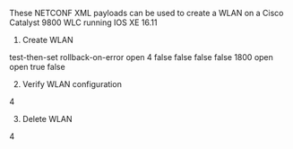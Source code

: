 These NETCONF XML payloads can be used to create a WLAN on a Cisco Catalyst 9800 WLC running IOS XE 16.11

1. Create WLAN 
<rpc xmlns="urn:ietf:params:xml:ns:netconf:base:1.0" message-id="6">
<edit-config xmlns:nc="urn:ietf:params:xml:ns:netconf:base:1.0">
   <target>
     <running/>
   </target>
   <test-option>test-then-set</test-option>
   <error-option>rollback-on-error</error-option>
   <config>
   <wlan-cfg-data xmlns="http://cisco.com/ns/yang/Cisco-IOS-XE-wireless-wlan-cfg">
     <wlan-cfg-entries>
       <wlan-cfg-entry>
         <profile-name>open</profile-name>
         <vap-id>4</vap-id>
         <security-wifi-sec>false</security-wifi-sec>
         <rsn-ie-enabled>false</rsn-ie-enabled>
         <rsn-cipher-suite-aes>false</rsn-cipher-suite-aes>
         <auth-key-mgmt-suite8021x>false</auth-key-mgmt-suite8021x>
         <client-session-timeout>1800</client-session-timeout>
         <id-data>
           <profile-name>open</profile-name>
           <ssid>open</ssid>
           <status>true</status>
         </id-data>
         <is-remote-lan>false</is-remote-lan>
       </wlan-cfg-entry>
     </wlan-cfg-entries>
   </wlan-cfg-data>
</config></edit-config></rpc>



2. Verify WLAN configuration
<rpc message-id="101" xmlns="urn:ietf:params:xml:ns:netconf:base:1.0">
  <get>
    <filter>
      <wlan-cfg-data xmlns="http://cisco.com/ns/yang/Cisco-IOS-XE-wireless-wlan-cfg">
        <wlan-cfg-entries>
          <wlan-cfg-entry>
            <vap-id>4</vap-id>
          </wlan-cfg-entry>
        </wlan-cfg-entries>
      </wlan-cfg-data>
    </filter>
  </get>
</rpc>


3. Delete WLAN
<rpc message-id="101" xmlns="urn:ietf:params:xml:ns:netconf:base:1.0" 
xmlns:xc="urn:ietf:params:xml:ns:netconf:base:1.0">
  <edit-config>
    <target>
      <running/>
    </target>
    <config>
      <wlan-cfg-data xmlns="http://cisco.com/ns/yang/Cisco-IOS-XE-wireless-wlan-cfg">
        <wlan-cfg-entries xc:operation="delete">
          <wlan-cfg-entry>
            <vap-id>4</vap-id>
          </wlan-cfg-entry>
        </wlan-cfg-entries>
      </wlan-cfg-data>
    </config>
  </edit-config>
</rpc>

